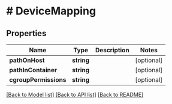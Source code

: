 # # DeviceMapping

## Properties

Name | Type | Description | Notes
------------ | ------------- | ------------- | -------------
**pathOnHost** | **string** |  | [optional] 
**pathInContainer** | **string** |  | [optional] 
**cgroupPermissions** | **string** |  | [optional] 

[[Back to Model list]](../../README.md#documentation-for-models) [[Back to API list]](../../README.md#documentation-for-api-endpoints) [[Back to README]](../../README.md)


